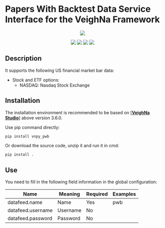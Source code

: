 # Papers With Backtest Data Service Interface for the VeighNa Framework

<p align="center">
  <img src ="https://vnpy.oss-cn-shanghai.aliyuncs.com/vnpy-logo.png"/>
</p>

<p align="center">
    <img src ="https://img.shields.io/badge/version-2.10.15.3-blueviolet.svg"/>
    <img src ="https://img.shields.io/badge/platform-windows|linux|macos-yellow.svg"/>
    <img src ="https://img.shields.io/badge/python-3.7|3.8|3.9|3.10-blue.svg" />
    <img src ="https://img.shields.io/github/license/vnpy/vnpy.svg?color=orange"/>
</p>

## Description

It supports the following US financial market bar data:

* Stock and ETF options:
  * NASDAQ: Nasdaq Stock Exchange


## Installation

The installation environment is recommended to be based on [[**VeighNa Studio**](https://paperswithbacktest.com/)] above version 3.6.0.

Use pip command directly:

```bash
pip install vnpy_pwb
```

Or download the source code, unzip it and run it in cmd:

```bash
pip install .
```

## Use

You need to fill in the following field information in the global configuration:

| Name              | Meaning  | Required | Examples     |
|-------------------|----------|----------|--------------|
| datafeed.name     | Name     | Yes      | pwb          |
| datafeed.username | Username | No       |              |
| datafeed.password | Password | No       |              |
